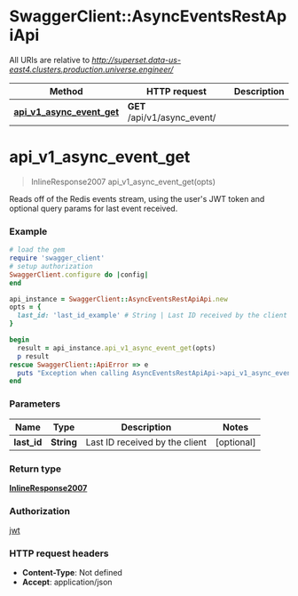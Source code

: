 # SwaggerClient::AsyncEventsRestApiApi

All URIs are relative to *http://superset.data-us-east4.clusters.production.universe.engineer/*

Method | HTTP request | Description
------------- | ------------- | -------------
[**api_v1_async_event_get**](AsyncEventsRestApiApi.md#api_v1_async_event_get) | **GET** /api/v1/async_event/ | 

# **api_v1_async_event_get**
> InlineResponse2007 api_v1_async_event_get(opts)



Reads off of the Redis events stream, using the user's JWT token and optional query params for last event received.

### Example
```ruby
# load the gem
require 'swagger_client'
# setup authorization
SwaggerClient.configure do |config|
end

api_instance = SwaggerClient::AsyncEventsRestApiApi.new
opts = { 
  last_id: 'last_id_example' # String | Last ID received by the client
}

begin
  result = api_instance.api_v1_async_event_get(opts)
  p result
rescue SwaggerClient::ApiError => e
  puts "Exception when calling AsyncEventsRestApiApi->api_v1_async_event_get: #{e}"
end
```

### Parameters

Name | Type | Description  | Notes
------------- | ------------- | ------------- | -------------
 **last_id** | **String**| Last ID received by the client | [optional] 

### Return type

[**InlineResponse2007**](InlineResponse2007.md)

### Authorization

[jwt](../README.md#jwt)

### HTTP request headers

 - **Content-Type**: Not defined
 - **Accept**: application/json



